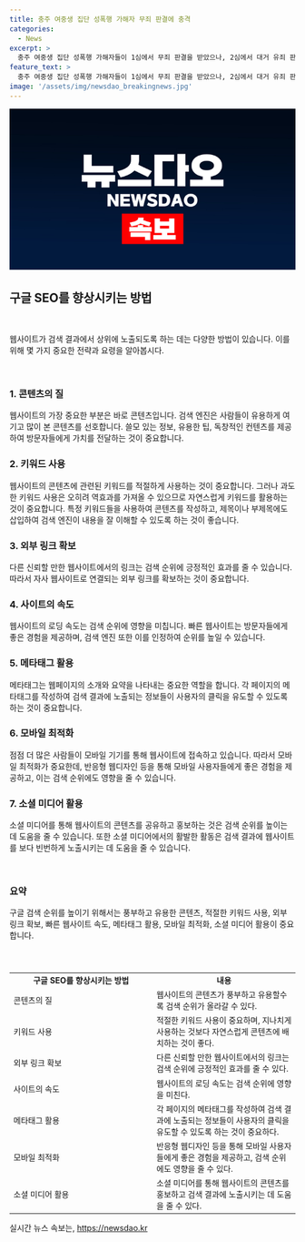 ```yaml
---
title: 충주 여중생 집단 성폭행 가해자 무죄 판결에 충격
categories:
  - News
excerpt: >
  충주 여중생 집단 성폭행 가해자들이 1심에서 무죄 판결을 받았으나, 2심에서 대거 유죄 판결을 받았다. 이들은 피해자의 자유 의사를 제압하는 위협으로 간음한 것으로 인정되며, 형량이 일부 감경된 가운데 유죄를 인정받았다. 다수의 가해자가 피해 학생을 집단 성폭행한 사실이 법의 심판을 받게 됐고, 법원은 추가 공소사실에 대해 유죄를 판결했다. 이에 대한 사건의 상세한 내용과 가해자들의 처벌 과정이 이목을 끌 것으로 보인다.
feature_text: >
  충주 여중생 집단 성폭행 가해자들이 1심에서 무죄 판결을 받았으나, 2심에서 대거 유죄 판결을 받았다. 이들은 피해자의 자유 의사를 제압하는 위협으로 간음한 것으로 인정되며, 형량이 일부 감경된 가운데 유죄를 인정받았다. 다수의 가해자가 피해 학생을 집단 성폭행한 사실이 법의 심판을 받게 됐고, 법원은 추가 공소사실에 대해 유죄를 판결했다. 이에 대한 사건의 상세한 내용과 가해자들의 처벌 과정이 이목을 끌 것으로 보인다.
image: '/assets/img/newsdao_breakingnews.jpg'
---
```


<p><img src="/assets/img/newsdao_breakingnews.jpg" alt="implanttips 속보" /></p>

<h2 data-ke-size="size26">구글 SEO를 향상시키는 방법</h2>

<p data-ke-size="size16">&nbsp;</p>

<p>웹사이트가 검색 결과에서 상위에 노출되도록 하는 데는 다양한 방법이 있습니다. 이를 위해 몇 가지 중요한 전략과 요령을 알아봅시다.</p>

<p data-ke-size="size16">&nbsp;</p>

<h3>1. 콘텐츠의 질</h3>

<p data-ke-size="size16">웹사이트의 가장 중요한 부분은 바로 콘텐츠입니다. 검색 엔진은 사람들이 유용하게 여기고 많이 본 콘텐츠를 선호합니다. 쓸모 있는 정보, 유용한 팁, 독창적인 컨텐츠를 제공하여 방문자들에게 가치를 전달하는 것이 중요합니다.</p>

<h3>2. 키워드 사용</h3>

<p data-ke-size="size16">웹사이트의 콘텐츠에 관련된 키워드를 적절하게 사용하는 것이 중요합니다. 그러나 과도한 키워드 사용은 오히려 역효과를 가져올 수 있으므로 자연스럽게 키워드를 활용하는 것이 중요합니다. 특정 키워드들을 사용하여 콘텐츠를 작성하고, 제목이나 부제목에도 삽입하여 검색 엔진이 내용을 잘 이해할 수 있도록 하는 것이 좋습니다.</p>

<h3>3. 외부 링크 확보</h3>

<p data-ke-size="size16">다른 신뢰할 만한 웹사이트에서의 링크는 검색 순위에 긍정적인 효과를 줄 수 있습니다. 따라서 자사 웹사이트로 연결되는 외부 링크를 확보하는 것이 중요합니다.</p>

<h3>4. 사이트의 속도</h3>

<p data-ke-size="size16">웹사이트의 로딩 속도는 검색 순위에 영향을 미칩니다. 빠른 웹사이트는 방문자들에게 좋은 경험을 제공하며, 검색 엔진 또한 이를 인정하여 순위를 높일 수 있습니다.</p>

<h3>5. 메타태그 활용</h3>

<p data-ke-size="size16">메타태그는 웹페이지의 소개와 요약을 나타내는 중요한 역할을 합니다. 각 페이지의 메타태그를 작성하여 검색 결과에 노출되는 정보들이 사용자의 클릭을 유도할 수 있도록 하는 것이 중요합니다.</p>

<h3>6. 모바일 최적화</h3>

<p data-ke-size="size16">점점 더 많은 사람들이 모바일 기기를 통해 웹사이트에 접속하고 있습니다. 따라서 모바일 최적화가 중요한데, 반응형 웹디자인 등을 통해 모바일 사용자들에게 좋은 경험을 제공하고, 이는 검색 순위에도 영향을 줄 수 있습니다.</p>

<h3>7. 소셜 미디어 활용</h3>

<p data-ke-size="size16">소셜 미디어를 통해 웹사이트의 콘텐츠를 공유하고 홍보하는 것은 검색 순위를 높이는 데 도움을 줄 수 있습니다. 또한 소셜 미디어에서의 활발한 활동은 검색 결과에 웹사이트를 보다 빈번하게 노출시키는 데 도움을 줄 수 있습니다.</p>

<p data-ke-size="size16">&nbsp;</p>

<h3>요약</h3>

<p data-ke-size="size16">구글 검색 순위를 높이기 위해서는 풍부하고 유용한 콘텐츠, 적절한 키워드 사용, 외부 링크 확보, 빠른 웹사이트 속도, 메타태그 활용, 모바일 최적화, 소셜 미디어 활용이 중요합니다.</p>

<p data-ke-size="size16">&nbsp;</p>

<table>
   <caption></caption>
   <colgroup>
   <col style="width: 50%" />
   <col style="width: 50%" />
   </colgroup>
   <tbody>
      <tr>
         <td style="text-align: center; height: 17px;"><b>구글 SEO를 향상시키는 방법</b></td>
         <td style="text-align: center; height: 17px;"><b>내용</b></td>
      </tr>
      <tr>
         <td style="height: 17px;">콘텐츠의 질</td>
         <td style="height: 17px;">웹사이트의 콘텐츠가 풍부하고 유용할수록 검색 순위가 올라갈 수 있다.</td>
      </tr>
      <tr>
         <td style="height: 17px;">키워드 사용</td>
         <td style="height: 17px;">적절한 키워드 사용이 중요하며, 지나치게 사용하는 것보다 자연스럽게 콘텐츠에 배치하는 것이 좋다.</td>
      </tr>
      <tr>
         <td style="height: 17px;">외부 링크 확보</td>
         <td style="height: 17px;">다른 신뢰할 만한 웹사이트에서의 링크는 검색 순위에 긍정적인 효과를 줄 수 있다.</td>
      </tr>
      <tr>
         <td style="height: 17px;">사이트의 속도</td>
         <td style="height: 17px;">웹사이트의 로딩 속도는 검색 순위에 영향을 미친다.</td>
      </tr>
      <tr>
         <td style="height: 17px;">메타태그 활용</td>
         <td style="height: 17px;">각 페이지의 메타태그를 작성하여 검색 결과에 노출되는 정보들이 사용자의 클릭을 유도할 수 있도록 하는 것이 중요하다.</td>
      </tr>
      <tr>
         <td style="height: 17px;">모바일 최적화</td>
         <td style="height: 17px;">반응형 웹디자인 등을 통해 모바일 사용자들에게 좋은 경험을 제공하고, 검색 순위에도 영향을 줄 수 있다.</td>
      </tr>
      <tr>
         <td style="height: 17px;">소셜 미디어 활용</td>
         <td style="height: 17px;">소셜 미디어를 통해 웹사이트의 콘텐츠를 홍보하고 검색 결과에 노출시키는 데 도움을 줄 수 있다.</td>
      </tr>
   </tbody>
</table>
실시간 뉴스 속보는, <a href="https://newsdao.kr" rel="dofollow">https://newsdao.kr</a>


